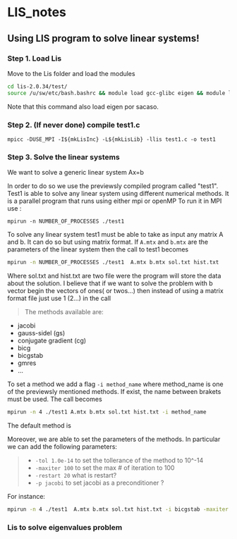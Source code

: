 # LIS_notes
## Using LIS program to solve linear systems!

### Step 1. Load Lis

Move to the Lis folder and load the modules

```bash
cd lis-2.0.34/test/
source /u/sw/etc/bash.bashrc && module load gcc-glibc eigen && module load lis && module list
```
Note that this command also load eigen por sacaso. 
### Step 2. (If never done) compile test1.c
```
mpicc -DUSE_MPI -I${mkLisInc} -L${mkLisLib} -llis test1.c -o test1
```

### Step 3. Solve the linear systems
We want to solve a generic linear system Ax=b

In order to do so we use the previewsly compiled program called "test1".
Test1 is able to solve any linear system using different numerical methods. It is a parallel program that runs using either mpi or openMP
To run it in MPI use :

``` mpirun -n NUMBER_OF_PROCESSES ./test1 ``` 


To solve any linear system test1 must be able to take as input any matrix A and b. It can do so but using matrix format. 
If ``` A.mtx ``` and ``` b.mtx ``` are the parameters of the linear system then the call to test1 becomes


```bash
mpirun -n NUMBER_OF_PROCESSES ./test1  A.mtx b.mtx sol.txt hist.txt
``` 

Where sol.txt and hist.txt are two file were the program will store the data about the solution. 
I believe that if we want to solve the problem with b vector begin the vectors of ones( or twos...) then instead of using a matrix format file just use 1 (2...) in the call




> The methods available are:
* jacobi
* gauss-sidel (gs)
* conjugate gradient (cg)
* bicg
* bicgstab
* gmres
* ...


To set a method we add a flag ``` -i method_name ```  where method_name is one of the previewsly mentioned methods. If exist, the name between brakets must be used. The call becomes

```bash
mpirun -n 4 ./test1 A.mtx b.mtx sol.txt hist.txt -i method_name
```

The default method is 

Moreover, we are able to set the parameters of the methods. In particular we can add the following parameters: 
> * ``` -tol 1.0e-14 ``` to set the tollerance of the method to 10^-14
> * ``` -maxiter 100 ``` to set the max # of iteration to 100
> * ``` -restart 20 ``` what is restart?    
> * ``` -p jacobi ``` to set jacobi as a preconditioner ?

For instance: 

```bash
mpirun -n 4 ./test1  A.mtx b.mtx sol.txt hist.txt -i bicgstab -maxiter 100
 ```

### Lis to solve eigenvalues problem

  
